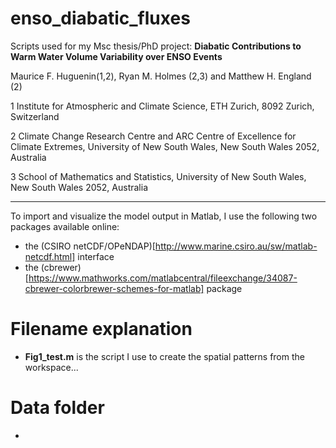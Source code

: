 # enso_diabatic_fluxes
Scripts used for my Msc thesis/PhD project: __Diabatic Contributions to Warm Water Volume Variability over ENSO Events__

Maurice F. Huguenin(1,2), Ryan M. Holmes (2,3) and Matthew H. England (2)

1 Institute for Atmospheric and Climate Science, ETH Zurich, 8092 Zurich, Switzerland
 
2 Climate Change Research Centre and ARC Centre of Excellence for Climate Extremes, University of New South Wales, New South Wales 2052, Australia 

3 School of Mathematics and Statistics, University of New South Wales, New South Wales 2052, Australia 

----
To import and visualize the model output in Matlab, I use the following two packages available online:
- the (CSIRO netCDF/OPeNDAP)[http://www.marine.csiro.au/sw/matlab-netcdf.html] interface
- the (cbrewer)[https://www.mathworks.com/matlabcentral/fileexchange/34087-cbrewer-colorbrewer-schemes-for-matlab] package 

# Filename explanation

- __Fig1_test.m__ is the script I use to create the spatial patterns from the workspace... 


# Data folder

- 
